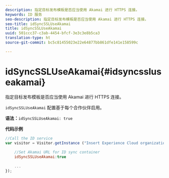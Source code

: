 ```yaml
---
description: 指定目标发布模板是否应当使用 Akamai 进行 HTTPS 连接。
keywords: ID 服务
seo-description: 指定目标发布模板是否应当使用 Akamai 进行 HTTPS 连接。
seo-title: idSyncSSLUseAkamai
title: idSyncSSLUseAkamai
uuid: 501ccc37-c3ab-4454-bfcf-3e3c3e8b5ca3
translation-type: ht
source-git-commit: bc5c81455023e22e64877bb861dfe141e158599c

---
```



# idSyncSSLUseAkamai{#idsyncssluseakamai}

指定目标发布模板是否应当使用 Akamai 进行 HTTPS 连接。

`idSyncSSLUseAkamai` 配置基于每个合作伙伴启用。

**语法：**`idSyncSSLUseAkamai: true`

**代码示例**

```js
//Call the ID service 
var visitor = Visitor.getInstance ("Insert Experience Cloud organization ID here",{ 
 
    //Set Akamai URL for ID sync container 
    idSyncSSLUseAkamai:true 
 
    ... 
});
```

